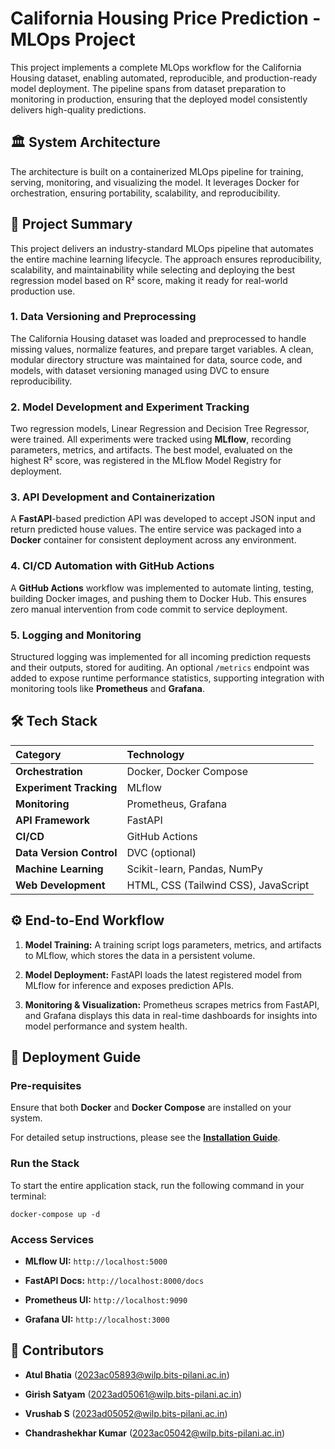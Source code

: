 # California Housing Price Prediction - MLOps Project

This project implements a complete MLOps workflow for the California Housing dataset, enabling automated, reproducible, and production-ready model deployment. The pipeline spans from dataset preparation to monitoring in production, ensuring that the deployed model consistently delivers high-quality predictions.

## 🏛️ System Architecture

The architecture is built on a containerized MLOps pipeline for training, serving, monitoring, and visualizing the model. It leverages Docker for orchestration, ensuring portability, scalability, and reproducibility.

## 🚀 Project Summary

This project delivers an industry-standard MLOps pipeline that automates the entire machine learning lifecycle. The approach ensures reproducibility, scalability, and maintainability while selecting and deploying the best regression model based on R² score, making it ready for real-world production use.

### 1. Data Versioning and Preprocessing

The California Housing dataset was loaded and preprocessed to handle missing values, normalize features, and prepare target variables. A clean, modular directory structure was maintained for data, source code, and models, with dataset versioning managed using DVC to ensure reproducibility.

### 2. Model Development and Experiment Tracking

Two regression models, Linear Regression and Decision Tree Regressor, were trained. All experiments were tracked using **MLflow**, recording parameters, metrics, and artifacts. The best model, evaluated on the highest R² score, was registered in the MLflow Model Registry for deployment.

### 3. API Development and Containerization

A **FastAPI**-based prediction API was developed to accept JSON input and return predicted house values. The entire service was packaged into a **Docker** container for consistent deployment across any environment.

### 4. CI/CD Automation with GitHub Actions

A **GitHub Actions** workflow was implemented to automate linting, testing, building Docker images, and pushing them to Docker Hub. This ensures zero manual intervention from code commit to service deployment.

### 5. Logging and Monitoring

Structured logging was implemented for all incoming prediction requests and their outputs, stored for auditing. An optional `/metrics` endpoint was added to expose runtime performance statistics, supporting integration with monitoring tools like **Prometheus** and **Grafana**.

## 🛠️ Tech Stack

| **Category** | **Technology** | 
| :--- | :--- |
| **Orchestration** | Docker, Docker Compose | 
| **Experiment Tracking** | MLflow | 
| **Monitoring** | Prometheus, Grafana | 
| **API Framework** | FastAPI | 
| **CI/CD** | GitHub Actions | 
| **Data Version Control** | DVC (optional) | 
| **Machine Learning** | Scikit-learn, Pandas, NumPy | 
| **Web Development** | HTML, CSS (Tailwind CSS), JavaScript | 

## ⚙️ End-to-End Workflow

1. **Model Training:** A training script logs parameters, metrics, and artifacts to MLflow, which stores the data in a persistent volume.

2. **Model Deployment:** FastAPI loads the latest registered model from MLflow for inference and exposes prediction APIs.

3. **Monitoring & Visualization:** Prometheus scrapes metrics from FastAPI, and Grafana displays this data in real-time dashboards for insights into model performance and system health.

## 📖 Deployment Guide

### Pre-requisites

Ensure that both **Docker** and **Docker Compose** are installed on your system.

For detailed setup instructions, please see the [**Installation Guide**](https://sites.google.com/wilp.bits-pilani.ac.in/mlops-assignment-group-5/installation_guide).

### Run the Stack

To start the entire application stack, run the following command in your terminal:

```
docker-compose up -d
```

### Access Services

* **MLflow UI:** `http://localhost:5000`

* **FastAPI Docs:** `http://localhost:8000/docs`

* **Prometheus UI:** `http://localhost:9090`

* **Grafana UI:** `http://localhost:3000`

## 👥 Contributors

* **Atul Bhatia** (2023ac05893@wilp.bits-pilani.ac.in)

* **Girish Satyam** (2023ad05061@wilp.bits-pilani.ac.in)

* **Vrushab S** (2023ad05052@wilp.bits-pilani.ac.in)

* **Chandrashekhar Kumar** (2023ac05042@wilp.bits-pilani.ac.in)
